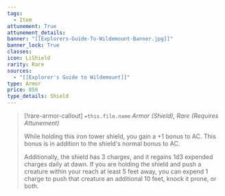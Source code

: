 ```yaml
---
tags:
  - Item
attunement: True
attunement_details: 
banner: "[[Explorers-Guide-To-Wildemount-Banner.jpg]]"
banner_lock: True
classes:
icon: LiShield
rarity: Rare
sources:
  - "[[Explorer's Guide to Wildemount]]"
type: Armor
price: 850
type_details: Shield
---
```

>[!rare-armor-callout] `=this.file.name`
>*Armor (Shield), Rare (Requires Attunement)*
>
>While holding this iron tower shield, you gain a +1 bonus to AC. This bonus is in addition to the shield's normal bonus to AC.
>
>Additionally, the shield has 3 charges, and it regains 1d3 expended charges daily at dawn. If you are holding the shield and push a creature within your reach at least 5 feet away, you can expend 1 charge to push that creature an additional 10 feet, knock it prone, or both.
>
>
